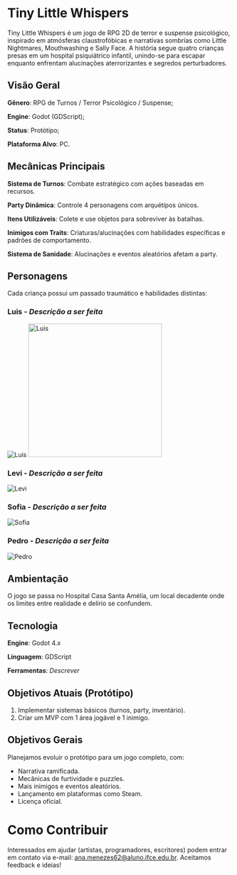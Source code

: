 # Tiny Little Whispers
Tiny Little Whispers é um jogo de RPG 2D de terror e suspense psicológico, inspirado em atmósferas claustrofóbicas e narrativas sombrías como Little Nightmares, Mouthwashing e Sally Face. A história segue quatro crianças presas em um hospital psiquiátrico infantil, unindo-se para escapar enquanto enfrentam alucinações aterrorizantes e segredos perturbadores.

## Visão Geral
**Gênero**: RPG de Turnos / Terror Psicológico / Suspense;

**Engine**: Godot (GDScript);

**Status**: Protótipo;

**Plataforma Alvo**: PC.

## Mecânicas Principais
**Sistema de Turnos**: Combate estratégico com ações baseadas em recursos.

**Party Dinâmica**: Controle 4 personagens com arquétipos únicos.

**Itens Utilizáveis**: Colete e use objetos para sobreviver às batalhas.

**Inimigos com Traits**: Criaturas/alucinações com habilidades específicas e padrões de comportamento.

**Sistema de Sanidade**: Alucinações e eventos aleatórios afetam a party.

## Personagens
Cada criança possui um passado traumático e habilidades distintas:

### Luis - _Descrição a ser feita_
![Luis](Imagens/Luis.png)
<img src="Imagens/Luis.png" alt="Luis" width="300"/>

### Levi - _Descrição a ser feita_
![Levi](Imagens/Levi.png)

### Sofia - _Descrição a ser feita_
![Sofia](Imagens/Sofia.png)

### Pedro - _Descrição a ser feita_
![Pedro](Imagens/Pedro.png)

## Ambientação
O jogo se passa no Hospital Casa Santa Amélia, um local decadente onde os limites entre realidade e delírio se confundem.

## Tecnologia
**Engine**: Godot 4.x

**Linguagem**: GDScript

**Ferramentas**: _Descrever_

## Objetivos Atuais (Protótipo)
1. Implementar sistemas básicos (turnos, party, inventário).
2. Criar um MVP com 1 área jogável e 1 inimigo.

## Objetivos Gerais
Planejamos evoluir o protótipo para um jogo completo, com:
- Narrativa ramificada.
- Mecânicas de furtividade e puzzles.
- Mais inimigos e eventos aleatórios.
- Lançamento em plataformas como Steam.
- Licença oficial.

# Como Contribuir
Interessados em ajudar (artistas, programadores, escritores) podem entrar em contato via e-mail: ana.menezes62@aluno.ifce.edu.br. Aceitamos feedback e ideias!
